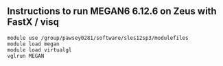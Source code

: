 ## Instructions to run MEGAN6 6.12.6 on Zeus with FastX / visq

```
module use /group/pawsey0281/software/sles12sp3/modulefiles
module load megan
module load virtualgl
vglrun MEGAN
```
